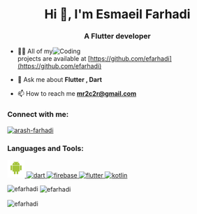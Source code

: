 <h1 align="center">Hi 👋, I'm Esmaeil Farhadi</h1>
<h3 align="center">A Flutter developer</h3>
<img align="right" alt="Coding" width="400" src="https://cdn.dribbble.com/users/116207...">

- 👨‍💻 All of my projects are available at [https://github.com/efarhadi](https://github.com/efarhadi)

- 💬 Ask me about **Flutter , Dart**

- 📫 How to reach me **mr2c2r@gmail.com**

<h3 align="left">Connect with me:</h3>
<p align="left">
<a href="https://linkedin.com/in/arash-farhadi" target="blank"><img align="center" src="https://raw.githubusercontent.com/rahuldkjain/github-profile-readme-generator/master/src/images/icons/Social/linked-in-alt.svg" alt="arash-farhadi" height="30" width="40" /></a>
</p>

<h3 align="left">Languages and Tools:</h3>
<p align="left"> <a href="https://developer.android.com" target="_blank" rel="noreferrer"> <img src="https://raw.githubusercontent.com/devicons/devicon/master/icons/android/android-original-wordmark.svg" alt="android" width="40" height="40"/> </a> <a href="https://dart.dev" target="_blank" rel="noreferrer"> <img src="https://www.vectorlogo.zone/logos/dartlang/dartlang-icon.svg" alt="dart" width="40" height="40"/> </a> <a href="https://firebase.google.com/" target="_blank" rel="noreferrer"> <img src="https://www.vectorlogo.zone/logos/firebase/firebase-icon.svg" alt="firebase" width="40" height="40"/> </a> <a href="https://flutter.dev" target="_blank" rel="noreferrer"> <img src="https://www.vectorlogo.zone/logos/flutterio/flutterio-icon.svg" alt="flutter" width="40" height="40"/> </a> <a href="https://kotlinlang.org" target="_blank" rel="noreferrer"> <img src="https://www.vectorlogo.zone/logos/kotlinlang/kotlinlang-icon.svg" alt="kotlin" width="40" height="40"/> </a> </p>

<p><img align="left" src="https://github-readme-stats.vercel.app/api/top-langs?username=efarhadi&show_icons=true&locale=en&layout=compact" alt="efarhadi" /></p>

<p>&nbsp;<img align="center" src="https://github-readme-stats.vercel.app/api?username=efarhadi&show_icons=true&locale=en" alt="efarhadi" /></p>

<p><img align="center" src="https://github-readme-streak-stats.herokuapp.com/?user=efarhadi&" alt="efarhadi" /></p>
